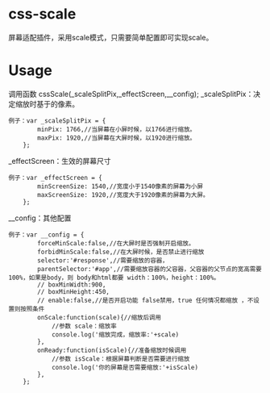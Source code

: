 <!--
 * @Author: liujie tiandiweb@qq.com
 * @Date: 2022-11-28 11:14:46
 * @LastEditors: liujie tiandiweb@qq.com
 * @LastEditTime: 2022-11-28 11:53:56
 * @FilePath: \mk-webd:\work\svgdemo\css-scale2\README.md
 * @Description: 这是默认设置,请设置`customMade`, 打开koroFileHeader查看配置 进行设置: https://github.com/OBKoro1/koro1FileHeader/wiki/%E9%85%8D%E7%BD%AE
-->
# css-scale
屏幕适配插件，采用scale模式，只需要简单配置即可实现scale。
# Usage
调用函数 cssScale(_scaleSplitPix,_effectScreen,__config);
_scaleSplitPix：决定缩放时基于的像素。

    例子：var _scaleSplitPix = {
			minPix: 1766,//当屏幕在小屏时候，以1766进行缩放。
			maxPix: 1920,//当屏幕在大屏时候，以1920进行缩放。
		};
		
_effectScreen：生效的屏幕尺寸

    例子：var _effectScreen = {
			minScreenSize: 1540,//宽度小于1540像素的屏幕为小屏
			maxScreenSize: 1920,//宽度大于1920像素的屏幕为大屏。
		};
		
__config：其他配置

    例子：var __config = {
			forceMinScale:false,//在大屏时是否强制开启缩放。
			forbidMinScale:false,//在大屏时候，是否禁止进行缩放
			selector:'#response',//需要缩放的容器，
			parentSelector:'#app',//需要缩放容器的父容器，父容器的父节点的宽高需要100%，如果是body，则 body和html都要 width：100%，height：100%。
			// boxMinWidth:900,
			// boxMinHeight:450,
			// enable:false,//是否开启功能 false禁用，true 任何情况都缩放 ，不设置则按照条件
			onScale:function(scale){//缩放后调用
                //参数 scale：缩放率
				console.log('缩放完成，缩放率:'+scale)
			},
			onReady:function(isScale){//准备缩放时候调用 
                //参数 isScale：根据屏幕判断是否需要进行缩放
				console.log('你的屏幕是否需要缩放:'+isScale)
			},
		};
